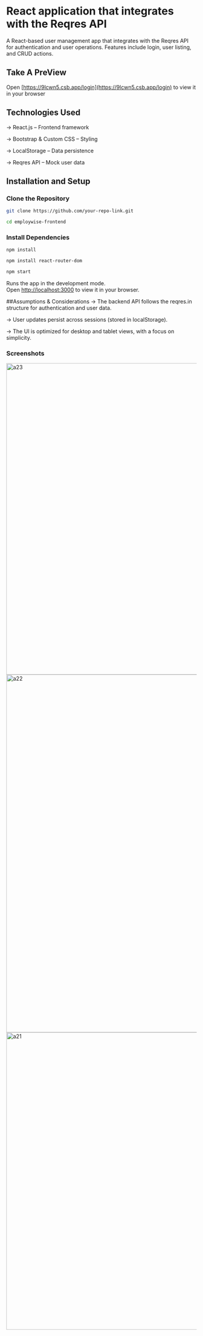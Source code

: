 #  React application that integrates with the Reqres API

A React-based user management app that integrates with the Reqres API for authentication and user operations. Features include login, user listing, and CRUD actions.

## Take A PreView
Open [https://9lcwn5.csb.app/login](https://9lcwn5.csb.app/login) to view it in your browser

## Technologies Used
-> React.js – Frontend framework

-> Bootstrap & Custom CSS – Styling

-> LocalStorage – Data persistence

-> Reqres API – Mock user data



## Installation and Setup

### Clone the Repository

 ```bash
git clone https://github.com/your-repo-link.git
```
 ```bash
cd employwise-frontend
``` 


###  Install Dependencies

```bash
npm install 
```

```bash
npm install react-router-dom
```

```bash
npm start
```

Runs the app in the development mode.\
Open [http://localhost:3000](http://localhost:3000) to view it in your browser.


##Assumptions & Considerations
-> The backend API follows the reqres.in structure for authentication and user data.

-> User updates persist across sessions (stored in localStorage).

-> The UI is optimized for desktop and tablet views, with a focus on simplicity.



### Screenshots

<img width="824" alt="a23" src="https://github.com/user-attachments/assets/2d6b3f1a-b5f1-4ec6-8b23-432ccd8a14fa" />

<img width="947" alt="a22" src="https://github.com/user-attachments/assets/58cdffc0-0628-4179-a211-305d916849e8" />

<img width="787" alt="a21" src="https://github.com/user-attachments/assets/3e5c9537-4056-4e19-8f7e-0fe1a5f24a4f" />




